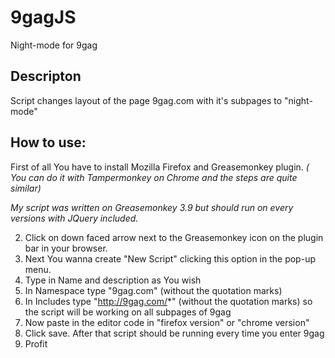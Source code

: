# 9gagJS
Night-mode for 9gag

## Descripton

Script changes layout of the page 9gag.com with it's subpages to "night-mode"

## How to use:

First of all You have to install Mozilla Firefox and Greasemonkey plugin. *( You can do it with Tampermonkey on Chrome and the steps are quite similar)*

*My script was written on Greasemonkey 3.9 but should run on every versions with JQuery included.*

2. Click on down faced arrow next to the Greasemonkey icon on the plugin bar in your browser.
3. Next You wanna create "New Script" clicking this option in the pop-up menu.
4. Type in Name and description as You wish
5. In Namespace type "9gag.com" (without the quotation marks)
6. In Includes type "http://9gag.com/*" (without the quotation marks) so the script will be working on all subpages of 9gag
7. Now paste in the editor code in "firefox version" or "chrome version"
8. Click save. After that script should be running every time you enter 9gag
9. Profit

